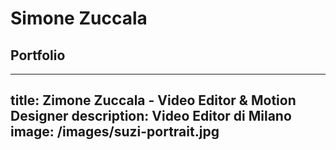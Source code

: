 # Simone Zuccala

## Portfolio

---
title: Zimone Zuccala - Video Editor & Motion Designer
description: Video Editor di Milano
image: /images/suzi-portrait.jpg
---